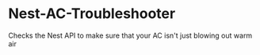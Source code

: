 # Nest-AC-Troubleshooter
Checks the Nest API to make sure that your AC isn't just blowing out warm air

